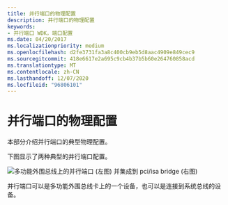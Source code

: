 ```yaml
---
title: 并行端口的物理配置
description: 并行端口的物理配置
keywords:
- 并行端口 WDK，端口配置
ms.date: 04/20/2017
ms.localizationpriority: medium
ms.openlocfilehash: d2fe3731fa3a8c400cb9eb5d8aac4909e849cec9
ms.sourcegitcommit: 418e6617e2a695c9cb4b37b5b60e264760858acd
ms.translationtype: MT
ms.contentlocale: zh-CN
ms.lasthandoff: 12/07/2020
ms.locfileid: "96806101"
---
```

# <a name="physical-configuration-of-parallel-ports"></a>并行端口的物理配置





本部分介绍并行端口的典型物理配置。

下图显示了两种典型的并行端口配置。

![多功能外围总线上的并行端口 (左图) 并集成到 pci/isa bridge (右图) ](images/parport1.png)

并行端口可以是多功能外围总线卡上的一个设备，也可以是连接到系统总线的设备。

 

 




